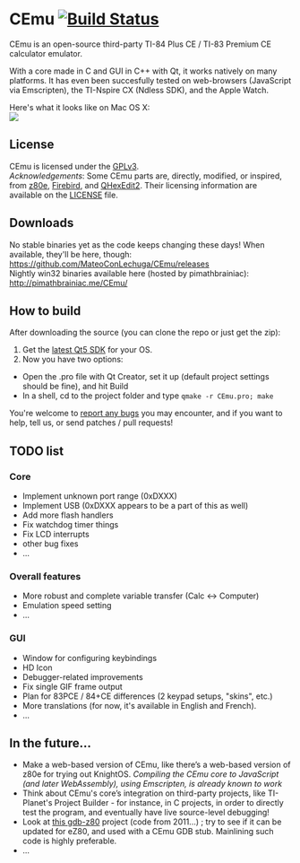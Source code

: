 # CEmu [![Build Status](https://travis-ci.org/MateoConLechuga/CEmu.svg)](https://travis-ci.org/MateoConLechuga/CEmu)
CEmu is an open-source third-party TI-84 Plus CE / TI-83 Premium CE calculator emulator.  

With a core made in C and GUI in C++ with Qt, it works natively on many platforms. It has even been succesfully tested on web-browsers (JavaScript via Emscripten), the TI-Nspire CX (Ndless SDK), and the Apple Watch.

Here's what it looks like on Mac OS X:  
<a href="https://i.imgur.com/0BJsPoG.png"><img src="https://i.imgur.com/L9nuir2.png" /></div></a>

## License
CEmu is licensed under the [GPLv3](LICENSE).  
_Acknowledgements_: Some CEmu parts are, directly, modified, or inspired, from [z80e](https://github.com/KnightOS/z80e), [Firebird](https://github.com/nspire-emus/firebird), and [QHexEdit2](https://github.com/Simsys/qhexedit2). Their licensing information are available on the [LICENSE](LICENSE) file.

## Downloads
No stable binaries yet as the code keeps changing these days! When available, they'll be here, though: https://github.com/MateoConLechuga/CEmu/releases  
Nightly win32 binaries available here (hosted by pimathbrainiac): http://pimathbrainiac.me/CEmu/

## How to build
After downloading the source (you can clone the repo or just get the zip):

1. Get the [latest Qt5 SDK](https://www.qt.io/download-open-source/#section-3) for your OS.
2. Now you have two options:
  * Open the .pro file with Qt Creator, set it up (default project settings should be fine), and hit Build
  * In a shell, cd to the project folder and type `qmake -r CEmu.pro; make`

You're welcome to [report any bugs](https://github.com/MateoConLechuga/CEmu/issues) you may encounter, and if you want to help, tell us, or send patches / pull requests!


## TODO list
### Core
* Implement unknown port range (0xDXXX)
* Implement USB (0xDXXX appears to be a part of this as well)
* Add more flash handlers
* Fix watchdog timer things
* Fix LCD interrupts
* other bug fixes
* ...

### Overall features
* More robust and complete variable transfer (Calc <-> Computer)
* Emulation speed setting
* ...

### GUI
* Window for configuring keybindings
* HD Icon
* Debugger-related improvements
* Fix single GIF frame output
* Plan for 83PCE / 84+CE differences (2 keypad setups, "skins", etc.)
* More translations (for now, it's available in English and French).
* ...

## In the future...
* Make a web-based version of CEmu, like there’s a web-based version of z80e for trying out KnightOS. _Compiling the CEmu core to JavaScript (and later WebAssembly), using Emscripten, is already known to work_
* Think about CEmu's core’s integration on third-party projects, like TI-Planet's Project Builder - for instance, in C projects, in order to directly test the program, and eventually have live source-level debugging!
* Look at [this gdb-z80](https://github.com/legumbre/gdb-z80) project (code from 2011...) ; try to see if it can be updated for eZ80, and used with a CEmu GDB stub. Mainlining such code is highly preferable.
* ...

